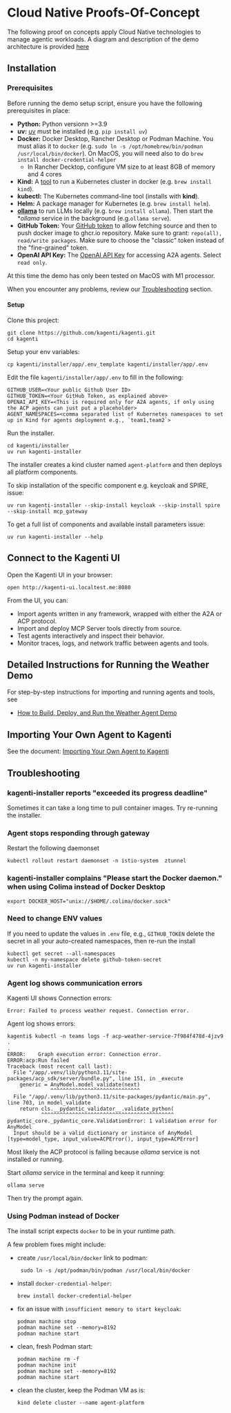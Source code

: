 # Cloud Native Proofs-Of-Concept

The following proof on concepts apply Cloud Native technologies to manage agentic workloads.
A diagram and description of the demo architecture is provided [here](./tech-details.md#cloud-native-agent-platform-demo)

## Installation

### Prerequisites

Before running the demo setup script, ensure you have the following prerequisites in place:

* **Python:** Python versionn >=3.9
* **uv:** [uv](https://docs.astral.sh/uv/getting-started/installation) must be installed (e.g. `pip install uv`)
* **Docker:** Docker Desktop, Rancher Desktop or Podman Machine. You must alias it to `docker` (e.g. `sudo ln -s /opt/homebrew/bin/podman /usr/local/bin/docker`). On MacOS, you will need also to do `brew install docker-credential-helper`
  * In Rancher Decktop, configure VM size to at least 8GB of memory and 4 cores
* **Kind:** A [tool](https://kind.sigs.k8s.io) to run a Kubernetes cluster in docker (e.g. `brew install kind`).
* **kubectl:** The Kubernetes command-line tool (installs with **kind**).
* **Helm:** A package manager for Kubernetes (e.g. `brew install helm`).
* **[ollama](https://ollama.com/download)** to run LLMs locally (e.g. `brew install ollama`). Then start the **ollama* service in the background (e.g.`ollama serve`).
* **GitHub Token:** Your [GitHub token](https://docs.github.com/en/authentication/keeping-your-account-and-data-secure/managing-your-personal-access-tokens#creating-a-personal-access-token-classic) to allow fetching source and then to push docker image to ghcr.io repository. Make sure to grant: `repo(all), read/write packages`. Make sure to choose the "classic" token instead of the "fine-grained" token.
* **OpenAI API Key:** The [OpenAI API Key](https://platform.openai.com/api-keys) for accessing A2A agents. Select `read only`.

At this time the demo has only been tested on MacOS with M1 processor.

When you encounter any problems, review our [Troubleshooting](#troubleshooting) section.

#### Setup

Clone this project:

```shell
git clone https://github.com/kagenti/kagenti.git
cd kagenti
```

Setup your env variables:

```shell
cp kagenti/installer/app/.env_template kagenti/installer/app/.env
```

Edit the file `kagenti/installer/app/.env` to fill in the following:

```shell
GITHUB_USER=<Your public Github User ID>
GITHUB_TOKEN=<Your GitHub Token, as explained above>
OPENAI_API_KEY=<This is required only for A2A agents, if only using the ACP agents can just put a placeholder>
AGENT_NAMESPACES=<comma separated list of Kubernetes namespaces to set up in Kind for agents deployment e.g., `team1,team2`>
```

Run the installer.

```shell
cd kagenti/installer
uv run kagenti-installer
```

The installer creates a kind cluster named `agent-platform` and then deploys all platform components.

To skip installation of the specific component e.g. keycloak and SPIRE, issue:

```shell
uv run kagenti-installer --skip-install keycloak --skip-install spire --skip-install mcp_gateway
```

To get a full list of components and available install parameters issue:

```shell
uv run kagenti-installer --help
```

## Connect to the Kagenti UI

Open the Kagenti UI in your browser:

```shell
open http://kagenti-ui.localtest.me:8080
```

From the UI, you can:

* Import agents written in any framework, wrapped with either the A2A or ACP protocol.
* Import and deploy MCP Server tools directly from source.
* Test agents interactively and inspect their behavior.
* Monitor traces, logs, and network traffic between agents and tools.

## Detailed Instructions for Running the Weather Demo

For step-by-step instructions for importing and running agents and tools, see

* [How to Build, Deploy, and Run the Weather Agent Demo](./demo-weather-agent.md)

## Importing Your Own Agent to Kagenti

See the document: [Importing Your Own Agent to Kagenti](new-agent.md)

## Troubleshooting

### kagenti-installer reports "exceeded its progress deadline"

Sometimes it can take a long time to pull container images.  Try re-running the installer.

### Agent stops responding through gateway

Restart the following daemonset

```shell
kubectl rollout restart daemonset -n istio-system  ztunnel
```

### kagenti-installer complains "Please start the Docker daemon." when using Colima instead of Docker Desktop

```shell
export DOCKER_HOST="unix://$HOME/.colima/docker.sock"
```

### Need to change ENV values

If you need to update the values in `.env` file, e.g., `GITHUB_TOKEN`
delete the secret in all your auto-created namespaces, then re-run the install

```shell
kubectl get secret --all-namespaces
kubectl -n my-namespace delete github-token-secret 
uv run kagenti-installer
```

### Agent log shows communication errors

Kagenti UI shows Connection errors:

```console
Error: Failed to process weather request. Connection error.
```

Agent log shows errors:

```console
kagenti$ kubectl -n teams logs -f acp-weather-service-7f984f478d-4jzv9
.
.
ERROR:    Graph execution error: Connection error.
ERROR:acp:Run failed
Traceback (most recent call last):
  File "/app/.venv/lib/python3.11/site-packages/acp_sdk/server/bundle.py", line 151, in _execute
    generic = AnyModel.model_validate(next)
              ^^^^^^^^^^^^^^^^^^^^^^^^^^^^^
  File "/app/.venv/lib/python3.11/site-packages/pydantic/main.py", line 703, in model_validate
    return cls.__pydantic_validator__.validate_python(
           ^^^^^^^^^^^^^^^^^^^^^^^^^^^^^^^^^^^^^^^^^^^
pydantic_core._pydantic_core.ValidationError: 1 validation error for AnyModel
  Input should be a valid dictionary or instance of AnyModel [type=model_type, input_value=ACPError(), input_type=ACPError]
```

Most likely the ACP protocol is failing because *ollama* service is not installed or running.

Start *ollama* service in the terminal and keep it running:

```console
ollama serve
```

Then try the prompt again.

### Using Podman instead of Docker

The install script expects `docker` to be in your runtime path.

A few problem fixes might include:

* create `/usr/local/bin/docker` link to podman:

  ```console
   sudo ln -s /opt/podman/bin/podman /usr/local/bin/docker
   ```

* install `docker-credential-helper`:

   ```console
   brew install docker-credential-helper
   ```

* fix an issue with `insufficient memory to start keycloak`:

   ```console
   podman machine stop
   podman machine set --memory=8192
   podman machine start
   ```

* clean, fresh Podman start:

   ```console
   podman machine rm -f 
   podman machine init
   podman machine set --memory=8192
   podman machine start
   ```

* clean the cluster, keep the Podman VM as is:

  ```console
  kind delete cluster --name agent-platform
  ```
